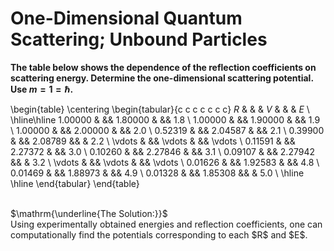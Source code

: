 # One-Dimensional Quantum Scattering; Unbound Particles
**The table below shows the dependence of the reflection coefficients on scattering energy. Determine the one-dimensional scattering potential. Use $m=1=\hbar$.**

\begin{table}
    \centering
    \begin{tabular}{c c c c c c c}
      $R$ & & & $V$ & & & $E$ \\
     \hline\hline
     1.00000 & && 1.80000 & && 1.8 \\
     1.00000 & && 1.90000 & && 1.9 \\
     1.00000 & && 2.00000 & && 2.0 \\ 
     0.52319 & && 2.04587 & && 2.1 \\
     0.39900 & && 2.08789 && & 2.2 \\
     \vdots & && \vdots & && \vdots \\
     0.11591 & && 2.27372 & && 3.0 \\
     0.10260 & && 2.27846 & && 3.1 \\
     0.09107 & && 2.27942 && & 3.2 \\
     \vdots & && \vdots & && \vdots \\
     0.01626 & && 1.92583 & && 4.8 \\
     0.01469 & && 1.88973 & && 4.9 \\
     0.01328 & && 1.85308 && & 5.0 \\
     \hline \hline
    \end{tabular}
\end{table}



<null>
  <br>
$\mathrm{\underline{The Solution:}}$ <br>
Using experimentally obtained energies and reflection coefficients, one can computationally find the potentials corresponding to each $R$ and $E$.
